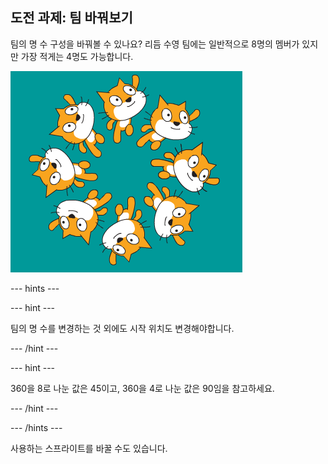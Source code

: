 ## 도전 과제: 팀 바꿔보기

팀의 명 수 구성을 바꿔볼 수 있나요? 리듬 수영 팀에는 일반적으로 8명의 멤버가 있지만 가장 적게는 4명도 가능합니다.

![8명의 고양이 리듬 수영 선수들](images/swim-eight.png)

--- hints ---

--- hint ---

팀의 명 수를 변경하는 것 외에도 시작 위치도 변경해야합니다.

--- /hint ---

--- hint ---

360을 8로 나눈 값은 45이고, 360을 4로 나눈 값은 90임을 참고하세요.

--- /hint ---

--- /hints ---

사용하는 스프라이트를 바꿀 수도 있습니다. 

